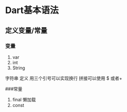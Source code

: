 # Dart基本语法

## 定义变量/常量
### 变量
1. var
2. int 
3. String

字符串 定义 用三个引号可以实现换行
拼接可以使用 $ 或者+



###常量
1. final  懒加载
2. const